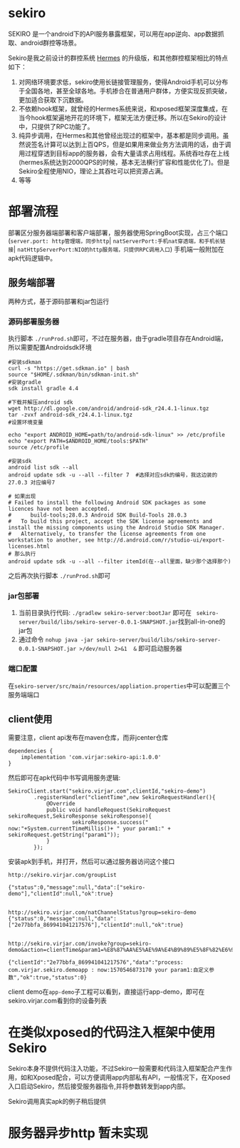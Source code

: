 # sekiro

SEKIRO 是一个android下的API服务暴露框架，可以用在app逆向、app数据抓取、android群控等场景。

Sekiro是我之前设计的群控系统 [Hermes](https://gitee.com/virjar/hermesagent) 的升级版，和其他群控框架相比的特点如下：

1. 对网络环境要求低，sekiro使用长链接管理服务，使得Android手机可以分布于全国各地，甚至全球各地。手机掺合在普通用户群体，方便实现反抓突破，更加适合获取下沉数据。
2. 不依赖hook框架，就曾经的Hermes系统来说，和xposed框架深度集成，在当今hook框架遍地开花的环境下，框架无法方便迁移。所以在Sekiro的设计中，只提供了RPC功能了。
3. 纯异步调用，在Hermes和其他曾经出现过的框架中，基本都是同步调用。虽然说签名计算可以达到上百QPS，但是如果用来做业务方法调用的话，由于调用过程穿透到目标app的服务器，会有大量请求占用线程。系统吞吐存在上线(hermes系统达到2000QPS的时候，基本无法横行扩容和性能优化了)。但是Sekiro全程使用NIO，理论上其吞吐可以把资源占满。
4. 等等


# 部署流程

部署区分服务器端部署和客户端部署，服务器使用SpringBoot实现，占三个端口(``server.port: http管理端，同步http``| ``natServerPort:手机nat穿透端，和手机长链接``| ``natHttpServerPort:NIO的http服务端，只提供RPC调用入口``)
手机端一般附加在apk代码逻辑中。

## 服务端部署

两种方式，基于源码部署和jar包运行

### 源码部署服务器
执行脚本 ``./runProd.sh``即可，不过在服务器，由于gradle项目存在Android端，所以需要配置Androidsdk环境


```
#安装sdkman
curl -s "https://get.sdkman.io" | bash
source "$HOME/.sdkman/bin/sdkman-init.sh"
#安装gradle
sdk install gradle 4.4

#下载并解压android sdk
wget http://dl.google.com/android/android-sdk_r24.4.1-linux.tgz
tar -zvxf android-sdk_r24.4.1-linux.tgz
#设置环境变量

echo "export ANDROID_HOME=path/to/android-sdk-linux" >> /etc/profile
echo "export PATH=$ANDROID_HOME/tools:$PATH"
source /etc/profile

#安装sdk
android list sdk --all
android update sdk -u --all --filter 7  #选择对应sdk的编号，我这边装的27.0.3 对应编号7

# 如果出现
# Failed to install the following Android SDK packages as some licences have not been accepted.
#      build-tools;28.0.3 Android SDK Build-Tools 28.0.3
#   To build this project, accept the SDK license agreements and install the missing components using the Android Studio SDK Manager.
#   Alternatively, to transfer the license agreements from one workstation to another, see http://d.android.com/r/studio-ui/export-licenses.html
# 那么执行
android update sdk -u --all --filter itemId(在--all里面，缺少那个选择那个)
```

之后再次执行脚本  ``./runProd.sh``即可

### jar包部署

1. 当前目录执行代码: ``./gradlew sekiro-server:bootJar``  即可在 `` sekiro-server/build/libs/sekiro-server-0.0.1-SNAPSHOT.jar``找到all-in-one的jar包
2. 通过命令 ``nohup java -jar sekiro-server/build/libs/sekiro-server-0.0.1-SNAPSHOT.jar >/dev/null 2>&1  &`` 即可启动服务器

### 端口配置

在``sekiro-server/src/main/resources/appliation.properties``中可以配置三个服务端端口


## client使用

需要注意，client api发布在maven仓库，而非jcenter仓库
```
dependencies {
    implementation 'com.virjar:sekiro-api:1.0.0'
}
```

然后即可在apk代码中书写调用服务逻辑:
```
SekiroClient.start("sekiro.virjar.com",clientId,"sekiro-demo")
        .registerHandler("clientTime",new SekiroRequestHandler(){
            @Override
            public void handleRequest(SekiroRequest sekiroRequest,SekiroResponse sekiroResponse){
                    sekiroResponse.success(" now:"+System.currentTimeMillis()+ " your param1:" + sekiroRequest.getString("param1"));
            }
        });

```
安装apk到手机，并打开，然后可以通过服务器访问这个接口

```
http://sekiro.virjar.com/groupList

{"status":0,"message":null,"data":["sekiro-demo"],"clientId":null,"ok":true}


http://sekiro.virjar.com/natChannelStatus?group=sekiro-demo
{"status":0,"message":null,"data":["2e77bbfa_869941041217576"],"clientId":null,"ok":true}


http://sekiro.virjar.com/invoke?group=sekiro-demo&action=clientTime&param1=%E8%87%AA%E5%AE%9A%E4%B9%89%E5%8F%82%E6%95%B0

{"clientId":"2e77bbfa_869941041217576","data":"process: com.virjar.sekiro.demoapp : now:1570546873170 your param1:自定义参数","ok":true,"status":0}
```
client demo在``app-demo``子工程可以看到，直接运行app-demo，即可在 sekiro.virjar.com看到你的设备列表

# 在类似xposed的代码注入框架中使用Sekiro

Sekiro本身不提供代码注入功能，不过Sekiro一般需要和代码注入框架配合产生作用，如和Xposed配合，可以方便调用app内部私有API，一般情况下，在Xposed入口启动Sekiro，然后接受服务器指令,并将参数转发到app内部。

Sekiro调用真实apk的例子稍后提供


# 服务器异步http 暂未实现


